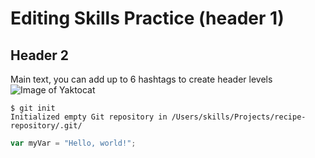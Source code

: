 # Editing Skills Practice (header 1)
## Header 2
Main text, you can add up to 6 hashtags to create header levels
![Image of Yaktocat](https://octodex.github.com/images/yaktocat.png)
```
$ git init
Initialized empty Git repository in /Users/skills/Projects/recipe-repository/.git/
```

``` javascript
var myVar = "Hello, world!";
```
